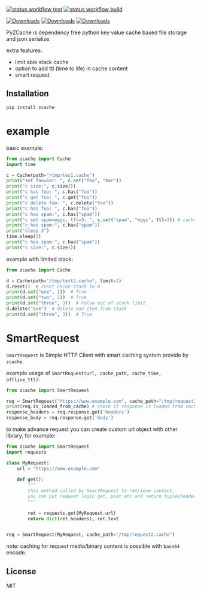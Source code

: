 [![status workflow test](https://github.com/guangrei/PyZcache/actions/workflows/python-app.yml/badge.svg)](https://github.com/guangrei/PyZcache/actions) 
[![status workflow build](https://github.com/guangrei/PyZcache/actions/workflows/release_to_pypi.yml/badge.svg)](https://github.com/guangrei/PyZcache/actions)

[![Downloads](https://static.pepy.tech/badge/zcache)](https://pepy.tech/project/zcache)
[![Downloads](https://static.pepy.tech/badge/zcache/month)](https://pepy.tech/project/zcache)
[![Downloads](https://static.pepy.tech/badge/zcache/week)](https://pepy.tech/project/zcache)

PyZCache is dependency free python key value cache based file storage and json serialize.

extra features:
- limit able stack cache
- option to add ttl (time to life) in cache content
- smart request

## Installation
```
pip install zcache
```
# example

basic example:
```python
from zcache import Cache
import time

c = Cache(path="/tmp/tes1.cache")
print("set foo=bar: ", c.set("foo", "bar"))
print("c size:", c.size())
print("c has foo: ", c.has("foo"))
print("c get foo: ", c.get("foo"))
print("c delete foo: ", c.delete("foo"))
print("c has foo: ", c.has("foo"))
print("c has spam:", c.has("spam"))
print("c set spam=eggs, ttl=3: ", c.set("spam", "eggs", ttl=3)) # cache with ttl
print("c has spam:", c.has("spam"))
print("sleep 3")
time.sleep(3)
print("c has spam:", c.has("spam"))
print("c size:", c.size())
```
example with limited stack:
```python
from zcache import Cache

d = Cache(path="/tmp/test2.cache", limit=2)
d.reset()  # reset cache stack to 0
print(d.set("one", 1))  # True
print(d.set("two", 2))  # True
print(d.set("three", 3))  # False out of stack limit
d.delete("one")  # delete one item from stack
print(d.set("three", 3))  # True
```

# SmartRequest

`SmartRequest` is Simple HTTP Client with smart caching system provide by `zcache`.

example usage of `SmartRequest(url, cache_path, cache_time, offline_ttl)`:
```python
from zcache import SmartRequest

req = SmartRequest("https://www.example.com", cache_path="/tmp/request1.cache")
print(req.is_loaded_from_cache) # check if response is loaded from cache
response_headers = req.response.get('headers')
response_body = req.response.get('body')
```
to make advance request you can create custom url object with other library, for example:
```python
from zcache import SmartRequest
import requests

class MyRequest:
    url = "https://www.example.com"
    
    def get():
        """
        this method called by SmartRequest to retrieve content.
        you can put request logic get, post etc and return tuple(headers=dict, body=str)
        """
        
        ret = requests.get(MyRequest.url)
        return dict(ret.headers), ret.text


req = SmartRequest(MyRequest, cache_path="/tmp/request2.cache")
```
note: caching for request media/binary content is possible with `base64` encode. 
## License

MIT

